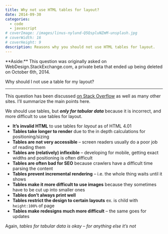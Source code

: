 ```yaml
---
title: Why not use HTML tables for layout?
date: 2014-09-30
categories:
  - code
  - javascript
# coverImage: /images/linus-nylund-Q5QspluNZmM-unsplash.jpg
# coverWidth: 16
# coverHeight: 9
description: Reasons why you should not use HTML tables for layout.
---
```


<div class="aside">
    **Aside:** This question was originally asked on WebDesign.StackExchange.com, a private beta that ended up being deleted on October 6th, 2014.
</div>

Why should I not use a table for my layout?

<hr>

This question has been discussed <a href="https://stackoverflow.com/q/83073/2065702">on Stack Overflow</a> as well as many other sites. I’ll summarize the main points here.

We should use tables, but **_only for tabular data_** because it is incorrect, and more difficult to use tables for layout.

<!--more-->

- **It’s invalid HTML** to use tables for _layout_ as of HTML 4.01
- **Tables take longer to render** due to the in depth calculations for positioning/sizing
- **Tables are not very accessible** – screen readers usually do a poor job of reading them
- **Tables are (relatively) inflexible** – developing for mobile, getting exact widths and positioning is often difficult
- **Tables are often bad for SEO** because crawlers have a difficult time parsing the content
- **Tables prevent incremental rendering** – i.e. the whole thing waits until it shows
- **Tables make it more difficult to use images** because they sometimes have to be cut up into smaller ones
- **Tables don’t always print well**
- **Tables restrict the design to certain layouts** ex. is child with `height:100%` of page
- **Tables make redesigns much more difficult** – the same goes for updates

Again, _tables for tabular data is okay – for anything else it’s not_
